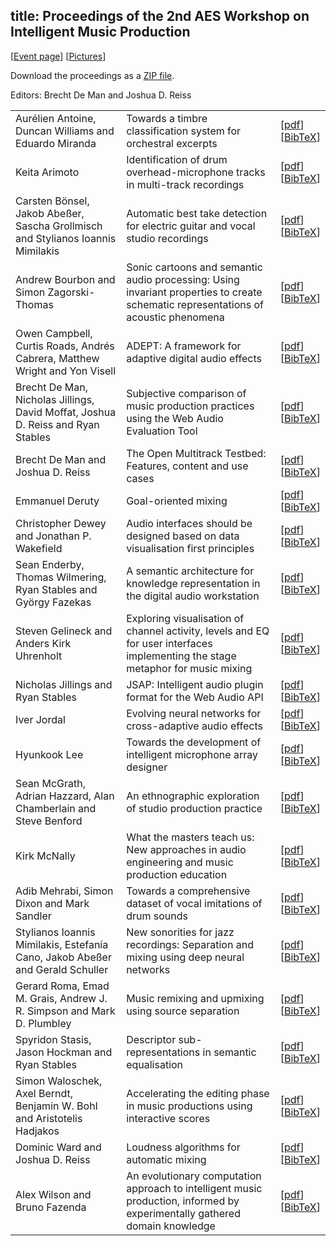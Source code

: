title: Proceedings of the 2nd AES Workshop on Intelligent Music Production
-------------------------------

[[Event page](http://aes-uk.org/wimp/)]     [[Pictures](http://c4dm.eecs.qmul.ac.uk/events/wimp2/pictures.html)]

Download the proceedings as a [ZIP file](http://c4dm.eecs.qmul.ac.uk/events/wimp2-proceedings/wimp2-proceedings.zip). 

Editors: Brecht De Man and Joshua D. Reiss

<table>
	<tr>
		<td>Aur&eacute;lien Antoine, Duncan Williams and Eduardo Miranda</td>
		<td>Towards a timbre classification system for orchestral excerpts</td>
		<td>[<a href="http://c4dm.eecs.qmul.ac.uk/events/wimp2/Antoine.pdf" target="_blank">pdf</a>]<br>[<a href="http://c4dm.eecs.qmul.ac.uk/events/wimp2/Antoine.bib">BibTeX</a>]</td>
	</tr>
	<tr>
		<td>Keita Arimoto</td>
		<td>Identification of drum overhead-microphone tracks in multi-track recordings</td>
		<td>[<a href="http://c4dm.eecs.qmul.ac.uk/events/wimp2/Arimoto.pdf" target="_blank">pdf</a>]<br>[<a href="http://c4dm.eecs.qmul.ac.uk/events/wimp2/Arimoto.bib">BibTeX</a>]</td>
	</tr>
	<tr>
		<td>Carsten B&ouml;nsel, Jakob Abe&szlig;er, Sascha Grollmisch and Stylianos Ioannis Mimilakis</td>
		<td>Automatic best take detection for electric guitar and vocal studio recordings</td>
		<td>[<a href="http://c4dm.eecs.qmul.ac.uk/events/wimp2/Boensel.pdf" target="_blank">pdf</a>]<br>[<a href="http://c4dm.eecs.qmul.ac.uk/events/wimp2/Boensel.bib">BibTeX</a>]</td>
	</tr>
	<tr>
		<td>Andrew Bourbon and Simon Zagorski-Thomas</td>
		<td>Sonic cartoons and semantic audio processing: Using invariant properties to create schematic representations of acoustic phenomena</td>
		<td>[<a href="http://c4dm.eecs.qmul.ac.uk/events/wimp2/Bourbon.pdf" target="_blank">pdf</a>]<br>[<a href="http://c4dm.eecs.qmul.ac.uk/events/wimp2/Bourbon.bib">BibTeX</a>]</td>
	</tr>
	<tr>
		<td>Owen Campbell, Curtis Roads, Andr&eacute;s Cabrera, Matthew Wright and Yon Visell</td>
		<td>ADEPT: A framework for adaptive digital audio effects</td>
		<td>[<a href="http://c4dm.eecs.qmul.ac.uk/events/wimp2/Campbell.pdf" target="_blank">pdf</a>]<br>[<a href="http://c4dm.eecs.qmul.ac.uk/events/wimp2/Campbell.bib">BibTeX</a>]</td>
	</tr>
	<tr>
		<td>Brecht De Man, Nicholas Jillings, David Moffat, Joshua D. Reiss and Ryan Stables</td>
		<td>Subjective comparison of music production practices using the Web Audio Evaluation Tool</td>
		<td>[<a href="http://c4dm.eecs.qmul.ac.uk/events/wimp2/DeMan-WAET.pdf" target="_blank">pdf</a>]<br>[<a href="http://c4dm.eecs.qmul.ac.uk/events/wimp2/DeMan-WAET.bib">BibTeX</a>]</td>
	</tr>
	<tr>
		<td>Brecht De Man and Joshua D. Reiss</td>
		<td>The Open Multitrack Testbed: Features, content and use cases</td>
		<td>[<a href="http://c4dm.eecs.qmul.ac.uk/events/wimp2/DeMan-OMTB.pdf" target="_blank">pdf</a>]<br>[<a href="http://c4dm.eecs.qmul.ac.uk/events/wimp2/DeMan-OMTB.bib">BibTeX</a>]</td>
	</tr>
	<tr>
		<td>Emmanuel Deruty</td>
		<td>Goal-oriented mixing</td>
		<td>[<a href="http://c4dm.eecs.qmul.ac.uk/events/wimp2/Deruty.pdf" target="_blank">pdf</a>]<br>[<a href="http://c4dm.eecs.qmul.ac.uk/events/wimp2/Deruty.bib">BibTeX</a>]</td>
	</tr>
	<tr>
		<td>Christopher Dewey and Jonathan P. Wakefield</td>
		<td>Audio interfaces should be designed based on data visualisation first principles</td>
		<td>[<a href="http://c4dm.eecs.qmul.ac.uk/events/wimp2/Dewey.pdf" target="_blank">pdf</a>]<br>[<a href="http://c4dm.eecs.qmul.ac.uk/events/wimp2/Dewey.bib">BibTeX</a>]</td>
	</tr>
	<tr>
		<td>Sean Enderby, Thomas Wilmering, Ryan Stables and Gy&ouml;rgy Fazekas</td>
		<td>A semantic architecture for knowledge representation in the digital audio workstation</td>
		<td>[<a href="http://c4dm.eecs.qmul.ac.uk/events/wimp2/Enderby.pdf" target="_blank">pdf</a>]<br>[<a href="http://c4dm.eecs.qmul.ac.uk/events/wimp2/Enderby.bib">BibTeX</a>]</td>
	</tr>
	<tr>
		<td>Steven Gelineck and Anders Kirk Uhrenholt</td>
		<td>Exploring visualisation of channel activity, levels and EQ for user interfaces implementing the stage metaphor for music mixing</td>
		<td>[<a href="http://c4dm.eecs.qmul.ac.uk/events/wimp2/Gelineck.pdf" target="_blank">pdf</a>]<br>[<a href="http://c4dm.eecs.qmul.ac.uk/events/wimp2/Gelineck.bib">BibTeX</a>]</td>
	</tr>
	<tr>
		<td>Nicholas Jillings and Ryan Stables</td>
		<td>JSAP: Intelligent audio plugin format for the Web Audio API</td>
		<td>[<a href="http://c4dm.eecs.qmul.ac.uk/events/wimp2/Jillings.pdf" target="_blank">pdf</a>]<br>[<a href="http://c4dm.eecs.qmul.ac.uk/events/wimp2/Jillings.bib">BibTeX</a>]</td>
	</tr>
	<tr>
		<td>Iver Jordal</td>
		<td>Evolving neural networks for cross-adaptive audio effects</td>
		<td>[<a href="http://c4dm.eecs.qmul.ac.uk/events/wimp2/Jordal.pdf" target="_blank">pdf</a>]<br>[<a href="http://c4dm.eecs.qmul.ac.uk/events/wimp2/Jordal.bib">BibTeX</a>]</td>
	</tr>
	<tr>
		<td>Hyunkook Lee</td>
		<td>Towards the development of intelligent microphone array designer</td>
		<td>[<a href="http://c4dm.eecs.qmul.ac.uk/events/wimp2/Lee.pdf" target="_blank">pdf</a>]<br>[<a href="http://c4dm.eecs.qmul.ac.uk/events/wimp2/Lee.bib">BibTeX</a>]</td>
	</tr>
	<tr>
		<td>Sean McGrath, Adrian Hazzard, Alan Chamberlain and Steve Benford</td>
		<td>An ethnographic exploration of studio production practice</td>
		<td>[<a href="http://c4dm.eecs.qmul.ac.uk/events/wimp2/McGrath.pdf" target="_blank">pdf</a>]<br>[<a href="http://c4dm.eecs.qmul.ac.uk/events/wimp2/McGrath.bib">BibTeX</a>]</td>
	</tr>
	<tr>
		<td>Kirk McNally</td>
		<td>What the masters teach us: New approaches in audio engineering and music production education</td>
		<td>[<a href="http://c4dm.eecs.qmul.ac.uk/events/wimp2/McNally.pdf" target="_blank">pdf</a>]<br>[<a href="http://c4dm.eecs.qmul.ac.uk/events/wimp2/McNally.bib">BibTeX</a>]</td>
	</tr>
	<tr>
		<td>Adib Mehrabi, Simon Dixon and Mark Sandler</td>
		<td>Towards a comprehensive dataset of vocal imitations of drum sounds</td>
		<td>[<a href="http://c4dm.eecs.qmul.ac.uk/events/wimp2/Mehrabi.pdf" target="_blank">pdf</a>]<br>[<a href="http://c4dm.eecs.qmul.ac.uk/events/wimp2/Mehrabi.bib">BibTeX</a>]</td>
	</tr>
	<tr>
		<td>Stylianos Ioannis Mimilakis, Estefan&iacute;a Cano, Jakob Abe&szlig;er and Gerald Schuller</td>
		<td>New sonorities for jazz recordings: Separation and mixing using deep neural networks</td>
		<td>[<a href="http://c4dm.eecs.qmul.ac.uk/events/wimp2/Mimilakis.pdf" target="_blank">pdf</a>]<br>[<a href="http://c4dm.eecs.qmul.ac.uk/events/wimp2/Mimilakis.bib">BibTeX</a>]</td>
	</tr>
	<tr>
		<td>Gerard Roma, Emad M. Grais, Andrew J. R. Simpson and Mark D. Plumbley</td>
		<td>Music remixing and upmixing using source separation</td>
		<td>[<a href="http://c4dm.eecs.qmul.ac.uk/events/wimp2/Roma.pdf" target="_blank">pdf</a>]<br>[<a href="http://c4dm.eecs.qmul.ac.uk/events/wimp2/Roma.bib">BibTeX</a>]</td>
	</tr>
	<tr>
		<td>Spyridon Stasis, Jason Hockman and Ryan Stables</td>
		<td>Descriptor sub-representations in semantic equalisation</td>
		<td>[<a href="http://c4dm.eecs.qmul.ac.uk/events/wimp2/Stasis.pdf" target="_blank">pdf</a>]<br>[<a href="http://c4dm.eecs.qmul.ac.uk/events/wimp2/Stasis.bib">BibTeX</a>]</td>
	</tr>
	<tr>
		<td>Simon Waloschek, Axel Berndt, Benjamin W. Bohl and Aristotelis Hadjakos</td>
		<td>Accelerating the editing phase in music productions using interactive scores</td>
		<td>[<a href="http://c4dm.eecs.qmul.ac.uk/events/wimp2/Waloschek.pdf" target="_blank">pdf</a>]<br>[<a href="http://c4dm.eecs.qmul.ac.uk/events/wimp2/Waloschek.bib">BibTeX</a>]</td>
	</tr>
	<tr>
		<td>Dominic Ward and Joshua D. Reiss</td>
		<td>Loudness algorithms for automatic mixing</td>
		<td>[<a href="http://c4dm.eecs.qmul.ac.uk/events/wimp2/Ward.pdf" target="_blank">pdf</a>]<br>[<a href="http://c4dm.eecs.qmul.ac.uk/events/wimp2/Ward.bib">BibTeX</a>]</td>
	</tr>
	<tr>
		<td>Alex Wilson and Bruno Fazenda</td>
		<td>An evolutionary computation approach to intelligent music production, informed by experimentally gathered domain knowledge</td>
		<td>[<a href="http://c4dm.eecs.qmul.ac.uk/events/wimp2/Wilson.pdf" target="_blank">pdf</a>]<br>[<a href="http://c4dm.eecs.qmul.ac.uk/events/wimp2/Wilson.bib">BibTeX</a>]</td>
	</tr>
</table>
